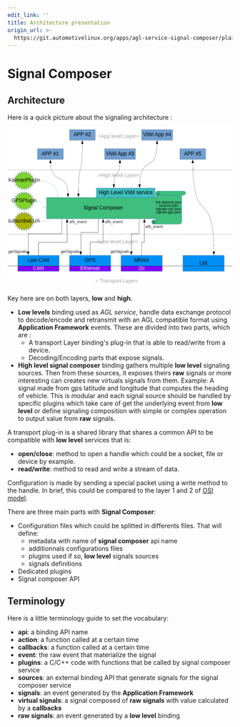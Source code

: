 ```yaml
---
edit_link: ''
title: Architecture presentation
origin_url: >-
  https://git.automotivelinux.org/apps/agl-service-signal-composer/plain/docs/part-1/1-Architecture.md?h=master
---
```


<!-- WARNING: This file is generated by fetch_docs.js using /home/boron/Documents/AGL/docs-webtemplate/site/_data/tocs/apis_services/master/agl-service-signal-composer-developer-guides-api-services-book.yml -->

# Signal Composer

## Architecture

Here is a quick picture about the signaling architecture :

![GlobalArchitecture]

Key here are on both layers, **low** and **high**.

- **Low levels** binding used as _AGL service_, handle data exchange protocol to
 decode/encode and retransmit with an AGL compatible format using **Application
 Framework** events. These are divided into two parts, which are :
  - A transport Layer binding's plug-in that is able to read/write from a device.
  - Decoding/Encoding parts that expose signals.
- **High level signal composer** binding gathers multiple **low level** signaling
 sources. Then from these sources, it exposes theirs **raw** signals or more interesting
 can creates new virtuals signals from them. Example:
 A signal made from gps latitude and longitude that computes the heading of
 vehicle. This is modular and each signal source should be handled by specific
 plugins which take care of get the underlying event from **low level** or
 define signaling composition with simple or complex operation to output value
 from **raw** signals.

A transport plug-in is a shared library that shares a common API to be
compatible with **low level** services that is:

- **open/close**: method to open a handle which could be a socket, file or
 device by example.
- **read/write**: method to read and write a stream of data.

Configuration is made by sending a special packet using a write method to the
handle. In brief, this could be compared to the layer 1 and 2 of [OSI model].

There are three main parts with **Signal Composer**:

- Configuration files which could be splitted in differents files. That will
 define:
  - metadata with name of **signal composer** api name
  - additionnals configurations files
  - plugins used if so, **low level** signals sources
  - signals definitions
- Dedicated plugins
- Signal composer API

## Terminology

Here is a little terminology guide to set the vocabulary:

- **api**: a binding API name
- **action**: a function called at a certain time
- **callbacks**: a function called at a certain time
- **event**: the raw event that materialize the signal
- **plugins**: a C/C++ code with functions that be called by signal composer
 service
- **sources**: an external binding API that generate signals for the signal
 composer service
- **signals**: an event generated by the **Application Framework**
- **virtual signals**: a signal composed of **raw signals** with value
 calculated by a **callbacks**
- **raw signals**: an event generated by a **low level** binding

[OSI model]: https://en.wikipedia.org/wiki/OSI_model
[GlobalArchitecture]: pictures/Global_Signaling_Architecture.png "Global architecture"

